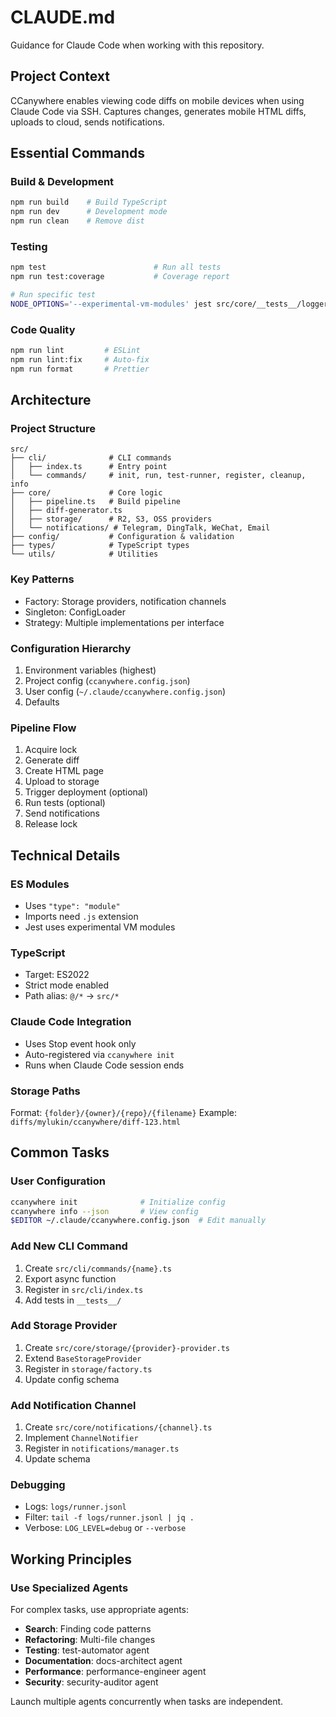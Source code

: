 # CLAUDE.md

Guidance for Claude Code when working with this repository.

## Project Context

CCanywhere enables viewing code diffs on mobile devices when using Claude Code via SSH. Captures changes, generates mobile HTML diffs, uploads to cloud, sends notifications.

## Essential Commands

### Build & Development
```bash
npm run build    # Build TypeScript
npm run dev      # Development mode
npm run clean    # Remove dist
```

### Testing
```bash
npm test                        # Run all tests
npm run test:coverage           # Coverage report

# Run specific test
NODE_OPTIONS='--experimental-vm-modules' jest src/core/__tests__/logger.test.ts --no-coverage
```

### Code Quality
```bash
npm run lint         # ESLint
npm run lint:fix     # Auto-fix
npm run format       # Prettier
```

## Architecture

### Project Structure
```
src/
├── cli/              # CLI commands
│   ├── index.ts      # Entry point
│   └── commands/     # init, run, test-runner, register, cleanup, info
├── core/             # Core logic
│   ├── pipeline.ts   # Build pipeline
│   ├── diff-generator.ts
│   ├── storage/      # R2, S3, OSS providers
│   └── notifications/ # Telegram, DingTalk, WeChat, Email
├── config/           # Configuration & validation
├── types/            # TypeScript types
└── utils/            # Utilities
```

### Key Patterns
- Factory: Storage providers, notification channels
- Singleton: ConfigLoader
- Strategy: Multiple implementations per interface

### Configuration Hierarchy
1. Environment variables (highest)
2. Project config (`ccanywhere.config.json`)
3. User config (`~/.claude/ccanywhere.config.json`)
4. Defaults

### Pipeline Flow
1. Acquire lock
2. Generate diff
3. Create HTML page
4. Upload to storage
5. Trigger deployment (optional)
6. Run tests (optional)
7. Send notifications
8. Release lock

## Technical Details

### ES Modules
- Uses `"type": "module"`
- Imports need `.js` extension
- Jest uses experimental VM modules

### TypeScript
- Target: ES2022
- Strict mode enabled
- Path alias: `@/*` → `src/*`

### Claude Code Integration
- Uses Stop event hook only
- Auto-registered via `ccanywhere init`
- Runs when Claude Code session ends

### Storage Paths
Format: `{folder}/{owner}/{repo}/{filename}`
Example: `diffs/mylukin/ccanywhere/diff-123.html`

## Common Tasks

### User Configuration
```bash
ccanywhere init              # Initialize config
ccanywhere info --json       # View config
$EDITOR ~/.claude/ccanywhere.config.json  # Edit manually
```

### Add New CLI Command
1. Create `src/cli/commands/{name}.ts`
2. Export async function
3. Register in `src/cli/index.ts`
4. Add tests in `__tests__/`

### Add Storage Provider
1. Create `src/core/storage/{provider}-provider.ts`
2. Extend `BaseStorageProvider`
3. Register in `storage/factory.ts`
4. Update config schema

### Add Notification Channel
1. Create `src/core/notifications/{channel}.ts`
2. Implement `ChannelNotifier`
3. Register in `notifications/manager.ts`
4. Update schema

### Debugging
- Logs: `logs/runner.jsonl`
- Filter: `tail -f logs/runner.jsonl | jq .`
- Verbose: `LOG_LEVEL=debug` or `--verbose`

## Working Principles

### Use Specialized Agents
For complex tasks, use appropriate agents:
- **Search**: Finding code patterns
- **Refactoring**: Multi-file changes
- **Testing**: test-automator agent
- **Documentation**: docs-architect agent
- **Performance**: performance-engineer agent
- **Security**: security-auditor agent

Launch multiple agents concurrently when tasks are independent.